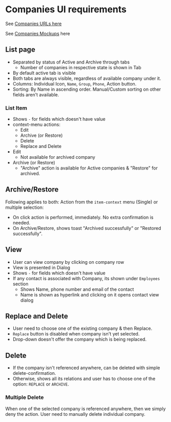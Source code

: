 # Companies UI requirements

See [Companies URLs here](../webapp/application-url-navigation.md#companies)

See [Companies Mockups](https://drive.google.com/drive/folders/1KQXX8UApjpGWxi5S0IJ88IERqqL6wmRb) here

## List page

- Separated by status of Active and Archive through tabs
  - Number of companies in respective state is shown in Tab
- By default active tab is visible
- Both tabs are always visible, regardless of available company under it.
- Columns: Individual Icon, `Name`, `Group`, `Phone`, Action button.
- Sorting: By Name in ascending order. Manual/Custom sorting on other fields aren't available.

### List Item

- Shows `-` for fields which doesn't have value
- context-menu actions:
  - Edit
  - Archive (or Restore)
  - Delete
  - Replace and Delete
- Edit
  - Not available for archived company
- Archive (or Restore)
  - "Archive" action is available for Active companies & "Restore" for archived.

## Archive/Restore

Following applies to both: Action from the `item-context` menu (Single) or multiple selection:

- On click action is performed, immediately. No extra confirmation is needed.
- On Archive/Restore, shows toast "Archived successfully" or "Restored successfully".


## View

- User can view company by clicking on company row
- View is presented in Dialog
- Shows `-` for fields which doesn't have value
- If any contact is associated with Company, its shown under `Employees` section
  - Shows Name, phone number and email of the contact
  - Name is shown as hyperlink and clicking on it opens contact view dialog


## Replace and Delete

- User need to choose one of the existing company & then Replace.
- `Replace` button is disabled when company isn't yet selected.
- Drop-down doesn't offer the company which is being replaced.

## Delete

- If the company isn't referenced anywhere, can be deleted with simple delete-confirmation.
- Otherwise, shows all its relations and user has to choose one of the option: `REPLACE` or `ARCHIVE`.


### Multiple Delete

When one of the selected company is referenced anywhere, then we simply deny the action. User need to manually delete individual company.